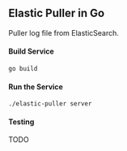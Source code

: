 ## Elastic Puller in Go

Puller log file from ElasticSearch.

#### Build Service
	
	go build

#### Run the Service

	./elastic-puller server

#### Testing
TODO